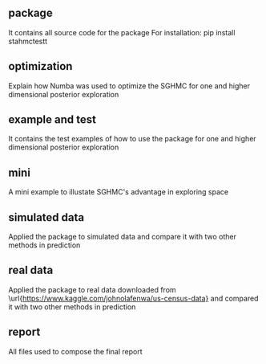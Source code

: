## package
It contains all source code for the package 
For installation:
pip install stahmctestt 

## optimization
Explain how Numba was used to optimize the SGHMC for one and 
higher dimensional posterior exploration

## example and test
It contains the test examples of how to use the package for one and 
higher dimensional posterior exploration

## mini
A mini example to illustate SGHMC's advantage in exploring space 

## simulated data
Applied the package to simulated data and compare it with two other methods in prediction

## real data
Applied the package to real data downloaded from
\url{https://www.kaggle.com/johnolafenwa/us-census-data}
 and compared it with two other methods in prediction

## report
All files used to compose the final report
